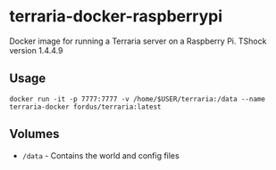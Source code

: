 # terraria-docker-raspberrypi
Docker image for running a Terraria server on a Raspberry Pi. TShock version 1.4.4.9

## Usage
```
docker run -it -p 7777:7777 -v /home/$USER/terraria:/data --name terraria-docker fordus/terraria:latest

```

## Volumes
* `/data` - Contains the world and config files
